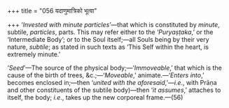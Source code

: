 +++
title = "056 यदाणुमात्रिको भूत्वा"

+++
‘*Invested with minute particles*’—that which is constituted by
*minute*, subtile, *particles*, parts. This may refer either to the
‘*Puryaṣṭaka*,’ or the ‘Intermediate Body’; or to the Soul itself;—all
Souls being by their very nature, *subtile*; as stated in such texts as
‘This Self within the heart, is extremely minute.’

‘*Seed*’—The source of the physical body;—‘*Immoveable*,’ that which is
the cause of the birth of trees, &c.;—‘*Moveable*,’ animate.—‘*Enters
into*,’ becomes enclosed in;—then ‘*united with the aforesaid*,’—*i.e*.,
with Prāṇa and other constituents of the subtile body)—then ‘*it
assumes*,’ attaches to itself, the body; *i.e*., takes up the new
corporeal frame.—(56)
